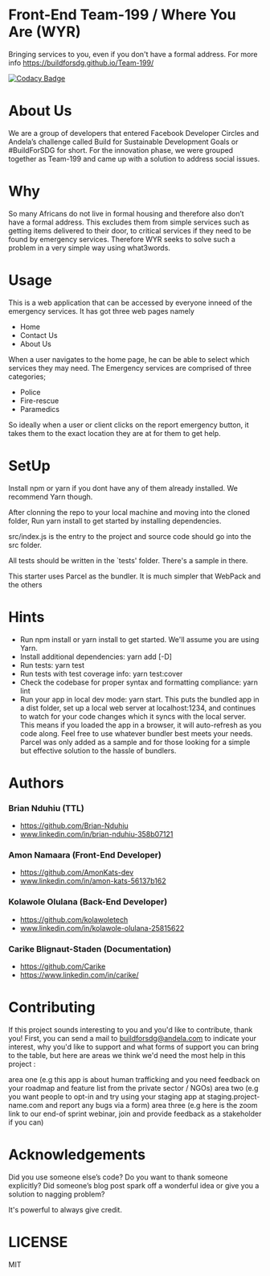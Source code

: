 # Front-End Team-199 / Where You Are (WYR)
Bringing services to you, even if you don't have a formal address.
For more info https://buildforsdg.github.io/Team-199/

[![Codacy Badge](https://app.codacy.com/project/badge/Grade/91cea20f05e94c709408d18f5a3f58d4)](https://www.codacy.com/gh/BuildForSDG/Team-199-Front-End?utm_source=github.com&amp;utm_medium=referral&amp;utm_content=BuildForSDG/Team-199-Front-End&amp;utm_campaign=Badge_Grade)

# About Us
We are a group of developers that entered Facebook Developer Circles and Andela’s challenge called Build for Sustainable Development Goals or #BuildForSDG for short. For the innovation phase, we were grouped together as Team-199 and came up with a solution to address social issues.

# Why
So many Africans do not live in formal housing and therefore also don’t have a formal address.
This excludes them from simple services such as getting items delivered to their door, to critical services if they need to be found by emergency services. 
Therefore WYR seeks to solve such a problem in a very simple way using what3words.

# Usage
This is a web application that can be accessed by everyone inneed of the emergency services. It has got three web pages namely
* Home
* Contact Us
* About Us

When a user navigates to the home page, he can be able to select which services they may need. The Emergency services are comprised of three categories;

* Police
* Fire-rescue
* Paramedics

So ideally when a user or client clicks on the report emergency button, it takes them to the exact location they are at for them to get help.

# SetUp
Install npm or yarn if you dont have any of them already installed. We recommend Yarn though.

After clonning the repo to your local machine and moving into the cloned folder, Run yarn install to get started by installing dependencies.

src/index.js is the entry to the project and source code should go into the src folder.

All tests should be written in the `tests' folder. There's a sample in there.

This starter uses Parcel as the bundler. It is much simpler that WebPack and the others

# Hints
* Run npm install or yarn install to get started. We'll assume you are using Yarn.
* Install additional dependencies: yarn add <dependency-name> [-D]
* Run tests: yarn test
* Run tests with test coverage info: yarn test:cover
* Check the codebase for proper syntax and formatting compliance: yarn lint
* Run your app in local dev mode: yarn start. This puts the bundled app in a dist folder, set up a local web server at localhost:1234, and continues to watch for your code changes which it syncs with the local server. This means if you loaded the app in a browser, it will auto-refresh as you code along. Feel free to use whatever bundler best meets your needs. Parcel was only added as a sample and for those looking for a simple but effective solution to the hassle of bundlers.

# Authors
### Brian Nduhiu (TTL)
* https://github.com/Brian-Nduhiu
* www.linkedin.com/in/brian-nduhiu-358b07121

### Amon Namaara (Front-End Developer)
* https://github.com/AmonKats-dev
* www.linkedin.com/in/amon-kats-56137b162

### Kolawole Olulana (Back-End Developer)
* https://github.com/kolawoletech
* www.linkedin.com/in/kolawole-olulana-25815622

### Carike Blignaut-Staden (Documentation)
* https://github.com/Carike
* https://www.linkedin.com/in/carike/


# Contributing
If this project sounds interesting to you and you'd like to contribute, thank you! First, you can send a mail to buildforsdg@andela.com to indicate your interest, why you'd like to support and what forms of support you can bring to the table, but here are areas we think we'd need the most help in this project :

area one (e.g this app is about human trafficking and you need feedback on your roadmap and feature list from the private sector / NGOs)
area two (e.g you want people to opt-in and try using your staging app at staging.project-name.com and report any bugs via a form)
area three (e.g here is the zoom link to our end-of sprint webinar, join and provide feedback as a stakeholder if you can)

# Acknowledgements
Did you use someone else’s code? Do you want to thank someone explicitly? Did someone’s blog post spark off a wonderful idea or give you a solution to nagging problem?

It's powerful to always give credit.

# LICENSE
MIT
